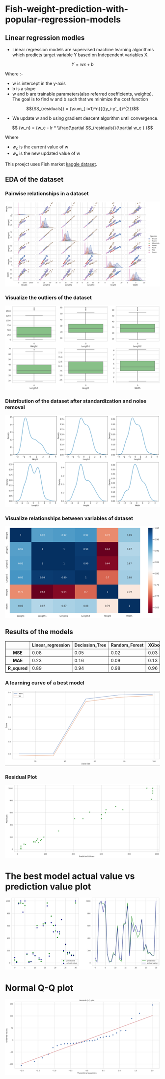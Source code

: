 # Fish-weight-prediction-with-popular-regression-models

##  Linear regression modles
- Linear regression models are supervised machine learning algorithms which predicts target variable Y based on Independent variables X.


 $$Y = wx+ b$$
   
Where :-  
 -  w is intercept in the y-axis
 -  b is a slope
 - w and b are trainable parameters(also referred coefficients, weights). 
 The goal is to find w and b such that we minimize the cost function 
 
$${SS_(residuals)} = {\sum_{ i=1}^n}{({y_i-y'_i})^{2}}$$

- We update w and b using gradient descent algorithm until convergence.

$$ {w_n} = {w_c - lr * \\frac{\partial SS_(residuals)}{\partial w_c } }$$

Where
- ${w_c}$ is the current value of w
- ${w_n}$  is the new updated value of w



This proejct uses Fish market [kaggle dataset](https://www.kaggle.com/datasets/aungpyaeap/fish-market).

## EDA of the dataset 
### Pairwise relationships in a dataset
<img src="imgs/p.png">

### Visualize the outliers of the dataset
<img src =imgs/b.png>

### Distribution of the dataset after standardization and noise removal 
<img src =imgs/dist.png>

### Visualize relationships between variables of dataset
<img src =imgs/h.png>


## Results of the models 
   
    
<div>
<table border="1" class="dataframe">
  <thead>
    <tr style="text-align: right;">
      <th></th>
      <th>Linear_regression</th>
      <th>Decission_Tree</th>
      <th>Random_Forest</th>
      <th>XGboots_Regressor	</th>
      <th>LGBM_Regressor</th>
      <th>CatBoost_Regressor</th>
      <th>SGD_Regressor</th>
      <th>Kernel_Ridge</th>
      <th>Elastic_Net</th>
      <th>Bayesian_Ridge</th>
      <th>GradientBoosting_Regressor</th>
      <th>SVR</th>
    </tr>
  </thead>
  <tbody>
    <tr>
      <th>MSE</th>
      <td>0.08</td>
      <td>0.05</td>
      <td>0.02</td>
      <td>0.03</td>
      <td>0.03</td>
      <td>0.03</td>
      <td>0.10</td>
      <td>0.10</td>
      <td>0.52</td>
      <td>0.08</td>
      <td>0.03</td>
      <td>0.02</td>
    </tr>
       <tr>
      <th>MAE</th>
      <td>0.23</td>
      <td>0.16</td>
      <td>0.09</td>
      <td>0.13</td>
      <td>0.12</td>
      <td>0.10</td>
      <td>0.26</td>
      <td>0.26</td>
      <td>0.62</td>
      <td>0.23</td>
      <td>0.12</td>
      <td>0.09</td>
    </tr>
       <tr>
      <th>R_squred</th>
      <td>0.89</td>
      <td>0.94</td>
      <td>0.98</td>
      <td>0.96</td>
      <td>0.97</td>
      <td>0.97</td>
      <td>0.86</td>
      <td>0.86</td>
      <td>-3.87</td>
      <td>0.89</td>
      <td>0.97</td>
      <td>0.98</td>
    </tr>
  </tbody>
</table>
</div>



### A learning curve of a best model
<img src= imgs/lc.png>

###  Residual Plot
<img src= imgs/r.png>

# The best model actual value  vs prediction value plot 
<img src = imgs/win.png>

# Normal Q-Q plot
<img src = imgs/qq.png>

